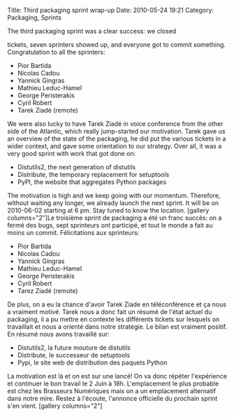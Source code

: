 Title: Third packaging sprint wrap-up
Date: 2010-05-24 19:21
Category: Packaging, Sprints

<!--:en-->The third packaging sprint was a clear success: we closed
tickets, seven sprinters showed up, and everyone got to commit
something. Congratulation to all the sprinters:

-   Pior Bartida
-   Nicolas Cadou
-   Yannick Gingras
-   Mathieu Leduc-Hamel
-   George Peristerakis
-   Cyril Robert
-   Tarek Ziadé (remote)

We were also lucky to have Tarek Ziadé in voice conference from the
other side of the Atlantic, which really jump-started our motivation.
Tarek gave us an overview of the state of the packaging, he did put the
various tickets in a wider context, and gave some orientation to our
strategy. Over all, it was a very good sprint with work that got done
on:

-   Distutils2, the next generation of distutils
-   Distribute, the temporary replacement for setuptools
-   PyPI, the website that aggregates Python packages

The motivation is high and we keep going with our momentum. Therefore,
without waiting any longer, we already launch the next sprint. It will
be on 2010-06-02 starting at 6 pm. Stay tuned to know the location.
[gallery columns="2"]<!--:--><!--:fr-->Le troisième sprint de packaging
a été un franc succès: on a fermé des bugs, sept sprinteurs ont
participé, et tout le monde a fait au moins un commit. Félicitations aux
sprinteurs:

-   Pior Bartida
-   Nicolas Cadou
-   Yannick Gingras
-   Mathieu Leduc-Hamel
-   George Peristerakis
-   Cyril Robert
-   Tarez Ziadé (remote)

De plus, on a eu la chance d'avoir Tarek Ziade en téléconférence et ça
nous a vraiment motivé. Tarek nous a donc fait un résumé de l'état
actuel du packaging, il a pu mettre en contexte les différents tickets
sur lesquels on travaillait et nous a orienté dans notre stratégie. Le
bilan est vraiment positif. En résumé nous avons travaillé sur:

-   Distutils2, la future mouture de distutils
-   Distribute, le successeur de setuptools
-   Pypi, le site web de distribution des paquets Python

La motivation est là et on est sur une lancé! On va donc répéter
l'expérience et continuer le bon travail le 2 Juin à 18h. L'emplacement
le plus probable est chez les Brasseurs Numériques mais on a un
emplacement alternatif dans notre mire. Restez à l'écoute, l'annonce
officielle du prochain sprint s'en vient. [gallery columns="2"]<!--:-->

</p>

